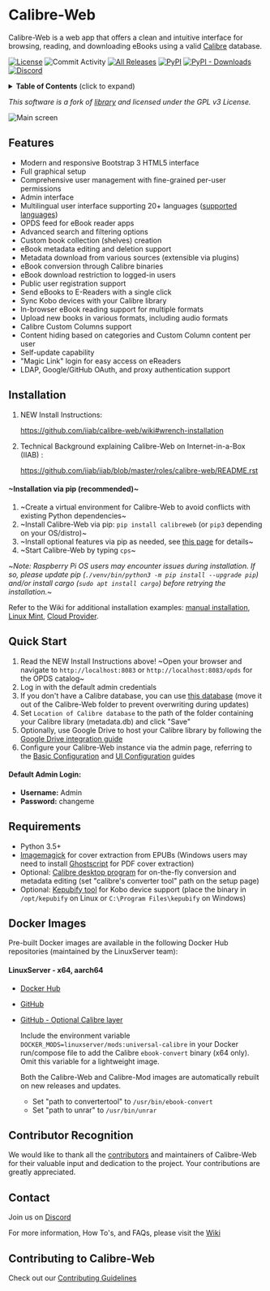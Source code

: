 # Calibre-Web

Calibre-Web is a web app that offers a clean and intuitive interface for browsing, reading, and downloading eBooks using a valid [Calibre](https://calibre-ebook.com) database.

[![License](https://img.shields.io/github/license/janeczku/calibre-web?style=flat-square)](https://github.com/janeczku/calibre-web/blob/master/LICENSE)
![Commit Activity](https://img.shields.io/github/commit-activity/w/janeczku/calibre-web?logo=github&style=flat-square&label=commits)
[![All Releases](https://img.shields.io/github/downloads/janeczku/calibre-web/total?logo=github&style=flat-square)](https://github.com/janeczku/calibre-web/releases)
[![PyPI](https://img.shields.io/pypi/v/calibreweb?logo=pypi&logoColor=fff&style=flat-square)](https://pypi.org/project/calibreweb/)
[![PyPI - Downloads](https://img.shields.io/pypi/dm/calibreweb?logo=pypi&logoColor=fff&style=flat-square)](https://pypi.org/project/calibreweb/)
[![Discord](https://img.shields.io/discord/838810113564344381?label=Discord&logo=discord&style=flat-square)](https://discord.gg/h2VsJ2NEfB)

<details>
<summary><strong>Table of Contents</strong> (click to expand)</summary>

1. [About](#calibre-web)
2. [Features](#features)
3. [Installation](#installation)
   - [Installation via pip (recommended)](#installation-via-pip-recommended)
   - [Quick start](#quick-start)
   - [Requirements](#requirements)
4. [Docker Images](#docker-images)
5. [Contributor Recognition](#contributor-recognition)
6. [Contact](#contact)
7. [Contributing to Calibre-Web](#contributing-to-calibre-web)

</details>


*This software is a fork of [library](https://github.com/mutschler/calibreserver) and licensed under the GPL v3 License.*

![Main screen](https://github.com/janeczku/calibre-web/wiki/images/main_screen.png)

## Features

- Modern and responsive Bootstrap 3 HTML5 interface
- Full graphical setup
- Comprehensive user management with fine-grained per-user permissions
- Admin interface
- Multilingual user interface supporting 20+ languages ([supported languages](https://github.com/janeczku/calibre-web/wiki/Translation-Status))
- OPDS feed for eBook reader apps
- Advanced search and filtering options
- Custom book collection (shelves) creation
- eBook metadata editing and deletion support
- Metadata download from various sources (extensible via plugins)
- eBook conversion through Calibre binaries
- eBook download restriction to logged-in users
- Public user registration support
- Send eBooks to E-Readers with a single click
- Sync Kobo devices with your Calibre library
- In-browser eBook reading support for multiple formats
- Upload new books in various formats, including audio formats
- Calibre Custom Columns support
- Content hiding based on categories and Custom Column content per user
- Self-update capability
- "Magic Link" login for easy access on eReaders
- LDAP, Google/GitHub OAuth, and proxy authentication support

## Installation

1. NEW Install Instructions:

   https://github.com/iiab/calibre-web/wiki#wrench-installation

2. Technical Background explaining Calibre-Web on Internet-in-a-Box (IIAB) :

   https://github.com/iiab/iiab/blob/master/roles/calibre-web/README.rst

#### ~Installation via pip (recommended)~
1. ~Create a virtual environment for Calibre-Web to avoid conflicts with existing Python dependencies~
2. ~Install Calibre-Web via pip: `pip install calibreweb` (or `pip3` depending on your OS/distro)~
3. ~Install optional features via pip as needed, see [this page](https://github.com/janeczku/calibre-web/wiki/Dependencies-in-Calibre-Web-Linux-and-Windows) for details~
4. ~Start Calibre-Web by typing `cps`~

~*Note: Raspberry Pi OS users may encounter issues during installation. If so, please update pip (`./venv/bin/python3 -m pip install --upgrade pip`) and/or install cargo (`sudo apt install cargo`) before retrying the installation.*~

Refer to the Wiki for additional installation examples: [manual installation](https://github.com/janeczku/calibre-web/wiki/Manual-installation), [Linux Mint](https://github.com/janeczku/calibre-web/wiki/How-To:Install-Calibre-Web-in-Linux-Mint-19-or-20), [Cloud Provider](https://github.com/janeczku/calibre-web/wiki/How-To:-Install-Calibre-Web-on-a-Cloud-Provider).

## Quick Start

1. Read the NEW Install Instructions above!  ~Open your browser and navigate to `http://localhost:8083` or `http://localhost:8083/opds` for the OPDS catalog~
2. Log in with the default admin credentials
3. If you don't have a Calibre database, you can use [this database](https://github.com/janeczku/calibre-web/raw/master/library/metadata.db) (move it out of the Calibre-Web folder to prevent overwriting during updates)
4. Set `Location of Calibre database` to the path of the folder containing your Calibre library (metadata.db) and click "Save"
5. Optionally, use Google Drive to host your Calibre library by following the [Google Drive integration guide](https://github.com/janeczku/calibre-web/wiki/G-Drive-Setup#using-google-drive-integration)
6. Configure your Calibre-Web instance via the admin page, referring to the [Basic Configuration](https://github.com/janeczku/calibre-web/wiki/Configuration#basic-configuration) and [UI Configuration](https://github.com/janeczku/calibre-web/wiki/Configuration#ui-configuration) guides

#### Default Admin Login:
- **Username:** Admin
- **Password:** changeme

## Requirements

- Python 3.5+
- [Imagemagick](https://imagemagick.org/script/download.php) for cover extraction from EPUBs (Windows users may need to install [Ghostscript](https://ghostscript.com/releases/gsdnld.html) for PDF cover extraction)
- Optional: [Calibre desktop program](https://calibre-ebook.com/download) for on-the-fly conversion and metadata editing (set "calibre's converter tool" path on the setup page)
- Optional: [Kepubify tool](https://github.com/pgaskin/kepubify/releases/latest) for Kobo device support (place the binary in `/opt/kepubify` on Linux or `C:\Program Files\kepubify` on Windows)

## Docker Images

Pre-built Docker images are available in the following Docker Hub repositories (maintained by the LinuxServer team):

#### **LinuxServer - x64, aarch64**
- [Docker Hub](https://hub.docker.com/r/linuxserver/calibre-web)
- [GitHub](https://github.com/linuxserver/docker-calibre-web)
- [GitHub - Optional Calibre layer](https://github.com/linuxserver/docker-mods/tree/universal-calibre)

  Include the environment variable `DOCKER_MODS=linuxserver/mods:universal-calibre` in your Docker run/compose file to add the Calibre `ebook-convert` binary (x64 only). Omit this variable for a lightweight image.

  Both the Calibre-Web and Calibre-Mod images are automatically rebuilt on new releases and updates.

  - Set "path to convertertool" to `/usr/bin/ebook-convert`
  - Set "path to unrar" to `/usr/bin/unrar`

## Contributor Recognition

We would like to thank all the [contributors](https://github.com/janeczku/calibre-web/graphs/contributors) and maintainers of Calibre-Web for their valuable input and dedication to the project. Your contributions are greatly appreciated.

## Contact

Join us on [Discord](https://discord.gg/h2VsJ2NEfB)

For more information, How To's, and FAQs, please visit the [Wiki](https://github.com/janeczku/calibre-web/wiki)

## Contributing to Calibre-Web

Check out our [Contributing Guidelines](https://github.com/janeczku/calibre-web/blob/master/CONTRIBUTING.md)
